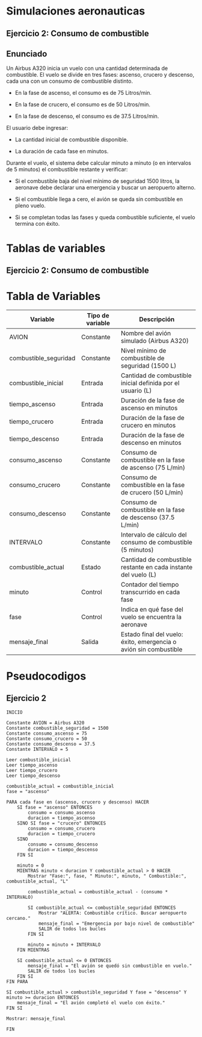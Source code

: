 # Simulaciones aeronauticas


## Ejercicio 2: Consumo de combustible
## Enunciado
Un Airbus A320 inicia un vuelo con una cantidad determinada de combustible. El vuelo se divide en tres fases: ascenso, crucero y descenso, cada una con un consumo de combustible distinto.

- En la fase de ascenso, el consumo es de 75 Litros/min.

- En la fase de crucero, el consumo es de 50 Litros/min.

- En la fase de descenso, el consumo es de 37.5 Litros/min.

El usuario debe ingresar:

- La cantidad inicial de combustible disponible.

- La duración de cada fase en minutos.

Durante el vuelo, el sistema debe calcular minuto a minuto (o en intervalos de 5 minutos) el combustible restante y verificar:

- Si el combustible baja del nivel mínimo de seguridad 1500 litros, la aeronave debe declarar una emergencia y buscar un aeropuerto alterno.

- Si el combustible llega a cero, el avión se queda sin combustible en pleno vuelo.

- Si se completan todas las fases y queda combustible suficiente, el vuelo termina con éxito.


# Tablas de variables

## Ejercicio 2: Consumo de combustible

#  Tabla de Variables

| Variable                       | Tipo de variable | Descripción                                                          |
|--------------------------------|------------------|----------------------------------------------------------------------|
| AVION                          | Constante        | Nombre del avión simulado (Airbus A320)                              |
| combustible_seguridad   | Constante        | Nivel mínimo de combustible de seguridad (1500 L)                    |
| combustible_inicial            | Entrada          | Cantidad de combustible inicial definida por el usuario (L)           |
| tiempo_ascenso                 | Entrada          | Duración de la fase de ascenso en minutos                            |
| tiempo_crucero                 | Entrada          | Duración de la fase de crucero en minutos                            |
| tiempo_descenso                | Entrada          | Duración de la fase de descenso en minutos                           |
| consumo_ascenso                | Constante        | Consumo de combustible en la fase de ascenso (75 L/min)              |
| consumo_crucero                | Constante        | Consumo de combustible en la fase de crucero (50 L/min)              |
| consumo_descenso               | Constante        | Consumo de combustible en la fase de descenso (37.5 L/min)           |
| INTERVALO                      | Constante        | Intervalo de cálculo del consumo de combustible (5 minutos)          |
| combustible_actual             | Estado           | Cantidad de combustible restante en cada instante del vuelo (L)       |
| minuto                         | Control          | Contador del tiempo transcurrido en cada fase                        |
| fase                           | Control          | Indica en qué fase del vuelo se encuentra la aeronave                 |
| mensaje_final                  | Salida           | Estado final del vuelo: éxito, emergencia o avión sin combustible     |







# Pseudocodigos

## Ejercicio 2
```
INICIO

Constante AVION = Airbus A320
Constante combustible_seguridad = 1500   
Constante consumo_ascenso = 75                  
Constante consumo_crucero = 50                 
Constante consumo_descenso = 37.5               
Constante INTERVALO = 5                        

Leer combustible_inicial    
Leer tiempo_ascenso         
Leer tiempo_crucero         
Leer tiempo_descenso        

combustible_actual = combustible_inicial
fase = "ascenso"

PARA cada fase en (ascenso, crucero y descenso) HACER
    SI fase = "ascenso" ENTONCES
        consumo = consumo_ascenso
        duracion = tiempo_ascenso
    SINO SI fase = "crucero" ENTONCES
        consumo = consumo_crucero
        duracion = tiempo_crucero
    SINO
        consumo = consumo_descenso
        duracion = tiempo_descenso
    FIN SI

    minuto = 0
    MIENTRAS minuto < duracion Y combustible_actual > 0 HACER
        Mostrar "Fase:", fase, " Minuto:", minuto, " Combustible:", combustible_actual, "L"
        
        combustible_actual = combustible_actual - (consumo * INTERVALO)

        SI combustible_actual <= combustible_seguridad ENTONCES
            Mostrar "ALERTA: Combustible crítico. Buscar aeropuerto cercano."
            mensaje_final = "Emergencia por bajo nivel de combustible"
            SALIR de todos los bucles
        FIN SI

        minuto = minuto + INTERVALO
    FIN MIENTRAS

    SI combustible_actual <= 0 ENTONCES
        mensaje_final = "El avión se quedó sin combustible en vuelo."
        SALIR de todos los bucles
    FIN SI
FIN PARA

SI combustible_actual > combustible_seguridad Y fase = "descenso" Y minuto >= duracion ENTONCES
    mensaje_final = "El avión completó el vuelo con éxito."
FIN SI

Mostrar: mensaje_final

FIN
```









